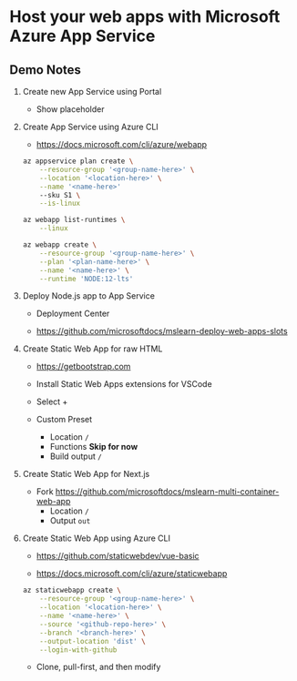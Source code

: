 # Host your web apps with Microsoft Azure App Service

## Demo Notes

1. Create new App Service using Portal

    - Show placeholder

1. Create App Service using Azure CLI

    - <https://docs.microsoft.com/cli/azure/webapp>

    ```bash
    az appservice plan create \
        --resource-group '<group-name-here>' \
        --location '<location-here>' \
        --name '<name-here>'
        --sku S1 \
        --is-linux
    ```

    ```bash
    az webapp list-runtimes \
        --linux
    ```

    ```bash
    az webapp create \
        --resource-group '<group-name-here>' \
        --plan '<plan-name-here>' \
        --name '<name-here>' \
        --runtime 'NODE:12-lts'
    ```

1. Deploy Node.js app to App Service

    - Deployment Center

    - <https://github.com/microsoftdocs/mslearn-deploy-web-apps-slots>

1. Create Static Web App for raw HTML

    - <https://getbootstrap.com>

    - Install Static Web Apps extensions for VSCode

    - Select +

    - Custom Preset
        - Location ``/``
        - Functions **Skip for now**
        - Build output ``/``

1. Create Static Web App for Next.js

    - Fork <https://github.com/microsoftdocs/mslearn-multi-container-web-app>
        - Location ``/``
        - Output ``out``

1. Create Static Web App using Azure CLI

    - <https://github.com/staticwebdev/vue-basic>

    - <https://docs.microsoft.com/cli/azure/staticwebapp>

    ```bash
    az staticwebapp create \
        --resource-group '<group-name-here>' \
        --location '<location-here>' \
        --name '<name-here>' \
        --source '<github-repo-here>' \
        --branch '<branch-here>' \
        --output-location 'dist' \
        --login-with-github
    ```

    - Clone, pull-first, and then modify
